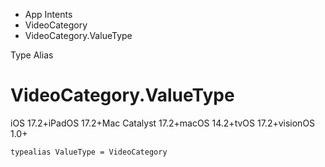 

- App Intents
- VideoCategory
-  VideoCategory.ValueType 

Type Alias

# VideoCategory.ValueType

iOS 17.2+iPadOS 17.2+Mac Catalyst 17.2+macOS 14.2+tvOS 17.2+visionOS 1.0+

``` source
typealias ValueType = VideoCategory
```

